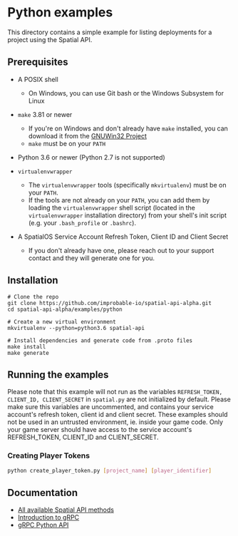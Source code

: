 # Python examples

This directory contains a simple example for listing deployments for a project using the Spatial API.

## Prerequisites

- A POSIX shell
    - On Windows, you can use Git bash or the Windows Subsystem for Linux
- `make` 3.81 or newer
    - If you're on Windows and don't already have `make` installed, you can download it from 
    the [GNUWin32 Project](https://sourceforge.net/projects/gnuwin32/files/make/3.81/make-3.81.exe/download)
    - `make` must be on your `PATH`
- Python 3.6 or newer (Python 2.7 is not supported)
- `virtualenvwrapper`
    - The `virtualenvwrapper` tools (specifically `mkvirtualenv`) must be on your `PATH`.
    - If the tools are not already on your `PATH`, you can add them by loading the `virtualenvwrapper` 
    shell script (located in the  `virtualenvwrapper` installation directory) from your shell's init
    script (e.g. your `.bash_profile` or `.bashrc`).
    
- A SpatialOS Service Account Refresh Token, Client ID and Client Secret
    - If you don't already have one, please reach out to your support contact and they will generate one for you.

## Installation

```
# Clone the repo
git clone https://github.com/improbable-io/spatial-api-alpha.git
cd spatial-api-alpha/examples/python

# Create a new virtual environment
mkvirtualenv --python=python3.6 spatial-api

# Install dependencies and generate code from .proto files
make install
make generate
```

## Running the examples

Please note that this example will not run as the variables `REFRESH_TOKEN, CLIENT_ID, CLIENT_SECRET` in `spatial.py` are not initialized by default. Please make sure this variables are uncommented, and contains your service account's refresh token, client id and client secret.
These examples should not be used in an untrusted environment, ie. inside your game code. Only your game server should have access to the service account's REFRESH_TOKEN, CLIENT_ID and CLIENT_SECRET.

### Creating Player Tokens
```bash
python create_player_token.py [project_name] [player_identifier]

```


## Documentation

* [All available Spatial API methods](https://github.com/improbable-io/spatial-api-alpha/blob/master/docs/index.md)
* [Introduction to gRPC](https://grpc.io/docs/guides/)
* [gRPC Python API](https://grpc.io/grpc/python/grpc.html)
